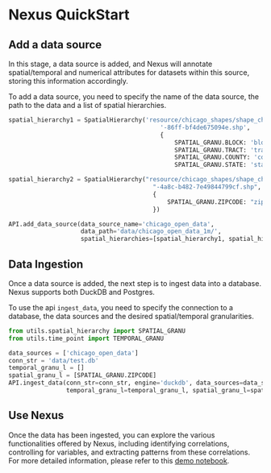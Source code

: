 # Nexus QuickStart

## Add a data source

In this stage, a data source is added, and Nexus will annotate spatial/temporal and numerical attributes for datasets within this source, storing this information accordingly.

To add a data source, you need to specify the name of the data source, the path to the data and a list of spatial hierarchies. 



```python
spatial_hierarchy1 = SpatialHierarchy('resource/chicago_shapes/shape_chicago_blocks/geo_export_8e927c91-3aad-4b67'
                                          '-86ff-bf4de675094e.shp',
                                          {
                                              SPATIAL_GRANU.BLOCK: 'blockce10',
                                              SPATIAL_GRANU.TRACT: 'tractce10',
                                              SPATIAL_GRANU.COUNTY: 'countyfp10',
                                              SPATIAL_GRANU.STATE: 'statefp10'})

spatial_hierarchy2 = SpatialHierarchy("resource/chicago_shapes/shape_chicago_zipcodes/geo_export_a86acac7-4554"
                                        "-4a8c-b482-7e49844799cf.shp",
                                        {
                                            SPATIAL_GRANU.ZIPCODE: "zip"
                                        })

API.add_data_source(data_source_name='chicago_open_data', 
                    data_path='data/chicago_open_data_1m/', 
                    spatial_hierarchies=[spatial_hierarchy1, spatial_hierarchy2])
```

## Data Ingestion

Once a data source is added, the next step is to ingest data into a database. Nexus supports both DuckDB and Postgres.

To use the api `ingest_data`, you need to specify the connection to a database, the data sources and the desired spatial/temporal granularities.  

```python
from utils.spatial_hierarchy import SPATIAL_GRANU
from utils.time_point import TEMPORAL_GRANU

data_sources = ['chicago_open_data']
conn_str = 'data/test.db'
temporal_granu_l = []
spatial_granu_l = [SPATIAL_GRANU.ZIPCODE]
API.ingest_data(conn_str=conn_str, engine='duckdb', data_sources=data_sources,
                temporal_granu_l=temporal_granu_l, spatial_granu_l=spatial_granu_l)
```

## Use Nexus

Once the data has been ingested, you can explore the various functionalities offered by Nexus, including identifying correlations, controlling for variables, and extracting patterns from these correlations. For more detailed information, please refer to this [demo notebook](demo/nexus_api.ipynb).